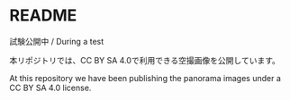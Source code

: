 # README

試験公開中 / During a test

本リポジトリでは、CC BY SA 4.0で利用できる空撮画像を公開しています。

At this repository we have been publishing the panorama images under a CC BY SA 4.0 license.